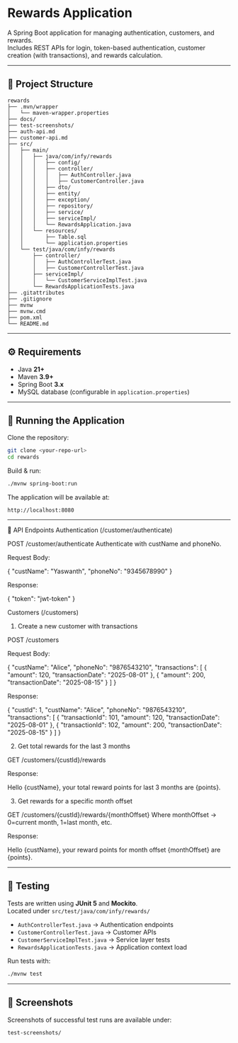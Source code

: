 # Rewards Application

A Spring Boot application for managing authentication, customers, and rewards.  
Includes REST APIs for login, token-based authentication, customer creation (with transactions), and rewards calculation.

---

## 📂 Project Structure

```
rewards
├── .mvn/wrapper
│   └── maven-wrapper.properties
├── docs/
├── test-screenshots/
├── auth-api.md
├── customer-api.md
├── src/
│   ├── main/
│   │   ├── java/com/infy/rewards
│   │   │   ├── config/
│   │   │   ├── controller/
│   │   │   │   ├── AuthController.java
│   │   │   │   ├── CustomerController.java
│   │   │   ├── dto/
│   │   │   ├── entity/
│   │   │   ├── exception/
│   │   │   ├── repository/
│   │   │   ├── service/
│   │   │   ├── serviceImpl/
│   │   │   └── RewardsApplication.java
│   │   └── resources/
│   │       ├── Table.sql
│   │       └── application.properties
│   └── test/java/com/infy/rewards
│       ├── controller/
│       │   ├── AuthControllerTest.java
│       │   ├── CustomerControllerTest.java
│       ├── serviceImpl/
│       │   └── CustomerServiceImplTest.java
│       └── RewardsApplicationTests.java
├── .gitattributes
├── .gitignore
├── mvnw
├── mvnw.cmd
├── pom.xml
└── README.md
```

---

## ⚙️ Requirements

- Java **21+**
- Maven **3.9+**
- Spring Boot **3.x**
- MySQL database (configurable in `application.properties`)

---

## 🚀 Running the Application

Clone the repository:

```bash
git clone <your-repo-url>
cd rewards
```

Build & run:

```bash
./mvnw spring-boot:run
```

The application will be available at:

```
http://localhost:8080
```

---

🔑 API Endpoints
Authentication (/customer/authenticate)

POST /customer/authenticate
Authenticate with custName and phoneNo.

Request Body:

{
  "custName": "Yaswanth",
  "phoneNo": "9345678990"
}


Response:

{
  "token": "jwt-token"
}

Customers (/customers)
1. Create a new customer with transactions

POST /customers

Request Body:

{
  "custName": "Alice",
  "phoneNo": "9876543210",
  "transactions": [
    {
      "amount": 120,
      "transactionDate": "2025-08-01"
    },
    {
      "amount": 200,
      "transactionDate": "2025-08-15"
    }
  ]
}


Response:

{
  "custId": 1,
  "custName": "Alice",
  "phoneNo": "9876543210",
  "transactions": [
    {
      "transactionId": 101,
      "amount": 120,
      "transactionDate": "2025-08-01"
    },
    {
      "transactionId": 102,
      "amount": 200,
      "transactionDate": "2025-08-15"
    }
  ]
}

2. Get total rewards for the last 3 months

GET /customers/{custId}/rewards

Response:

Hello {custName}, your total reward points for last 3 months are {points}.

3. Get rewards for a specific month offset

GET /customers/{custId}/rewards/{monthOffset}
Where monthOffset → 0=current month, 1=last month, etc.

Response:

Hello {custName}, your reward points for month offset {monthOffset} are {points}.

---

## 🧪 Testing

Tests are written using **JUnit 5** and **Mockito**.  
Located under `src/test/java/com/infy/rewards/`

- `AuthControllerTest.java` → Authentication endpoints  
- `CustomerControllerTest.java` → Customer APIs  
- `CustomerServiceImplTest.java` → Service layer tests  
- `RewardsApplicationTests.java` → Application context load  

Run tests with:

```bash
./mvnw test
```

---

## 📸 Screenshots

Screenshots of successful test runs are available under:

```
test-screenshots/
```
